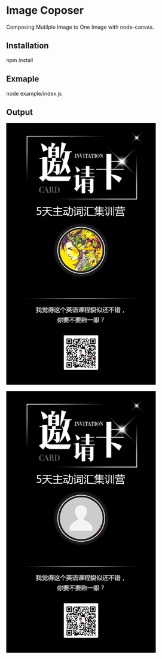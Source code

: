 # Image Coposer

Composing Mutilple Image to One Image with node-canvas.

## Installation

npm install

## Exmaple

node example/index.js

## Output

![Image Default](./example/outputNameDefault.png)

![Image](./example/outputName.png)